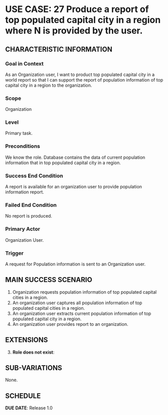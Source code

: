 # USE CASE: 27 Produce a report of top populated capital city in a region where N is provided by the user.

## CHARACTERISTIC INFORMATION

### Goal in Context

As an Organization user, I want to product top populated capital city in a world report so that I can support the report of population information of top capital city in a region to the organization.

### Scope

Organization

### Level

Primary task.

### Preconditions

We know the role.  Database contains the data of current population information that in top populated capital city in a region.

### Success End Condition

A report is available for an organization user to provide population information report.

### Failed End Condition

No report is produced.

### Primary Actor

Organization User.

### Trigger

A request for Population information is sent to an Organization user.

## MAIN SUCCESS SCENARIO

1. Organization requests population information of top populated capital cities in a region.
2. An organization user captures all population information of top populated capital cities in a region.
3. An organization user extracts current population information of top populated capital city in a region.
4. An organization user provides report to an organization.

## EXTENSIONS

3. **Role does not exist**:

## SUB-VARIATIONS

None.

## SCHEDULE

**DUE DATE**: Release 1.0
